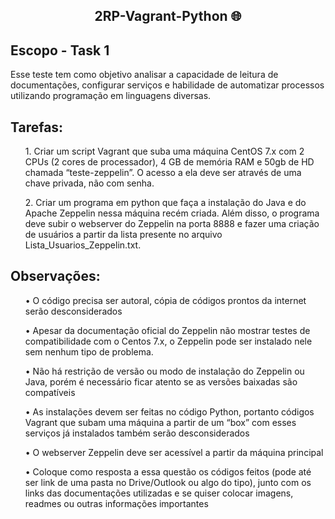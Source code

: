 <h2 align="center">2RP-Vagrant-Python 🌐</h2>

<h2>Escopo - Task 1</h2>

<p>Esse teste tem como objetivo analisar a capacidade de leitura de documentações, configurar serviços e habilidade de automatizar processos utilizando programação em linguagens diversas.</p>

<h2>Tarefas:</h2>
<ol>1. Criar um script Vagrant que suba uma máquina CentOS 7.x com 2 CPUs (2 cores de processador), 4 GB de memória RAM e 50gb de HD chamada “teste-zeppelin”. O acesso a ela deve ser através de uma chave privada, não com senha.</ol>
<ol>2. Criar um programa em python que faça a instalação do Java e do Apache Zeppelin nessa máquina recém criada. Além disso, o programa deve subir o webserver do Zeppelin na porta 8888 e fazer uma criação de usuários a partir da lista presente no arquivo Lista_Usuarios_Zeppelin.txt.</ol>

<h2>Observações:</h2>
<ul>• O código precisa ser autoral, cópia de códigos prontos da internet serão desconsiderados</ul>
<ul>• Apesar da documentação oficial do Zeppelin não mostrar testes de compatibilidade com o Centos 7.x, o Zeppelin pode ser instalado nele sem nenhum tipo de problema.</ul>
<ul>• Não há restrição de versão ou modo de instalação do Zeppelin ou Java, porém é necessário ficar atento se as versões baixadas são compatíveis</ul>
<ul>• As instalações devem ser feitas no código Python, portanto códigos Vagrant que subam uma máquina a partir de um “box” com esses serviços já instalados também serão desconsiderados</ul>
<ul>• O webserver Zeppelin deve ser acessível a partir da máquina principal</ul>
<ul>• Coloque como resposta a essa questão os códigos feitos (pode até ser link de uma pasta no Drive/Outlook ou algo do tipo), junto com os links das documentações utilizadas e se quiser colocar imagens, readmes ou outras informações importantes</ul>



